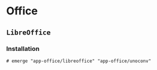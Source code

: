 # Office

## `LibreOffice`

### Installation

```ShellSession
# emerge "app-office/libreoffice" "app-office/unoconv"
```
